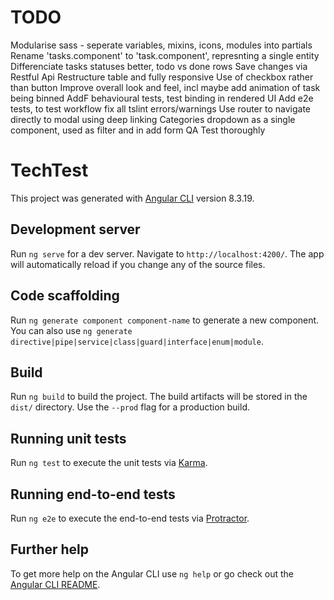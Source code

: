 # TODO

Modularise sass - seperate variables, mixins, icons, modules into partials
Rename 'tasks.component' to 'task.component', represnting a single entity
Differenciate tasks statuses better, todo vs done rows 
Save changes via Restful Api
Restructure table and fully responsive
Use of checkbox rather than button
Improve overall look and feel, incl maybe add animation of task being binned
AddF behavioural tests, test binding in rendered UI 
Add e2e tests, to test workflow
fix all tslint errors/warnings
Use router to navigate directly to modal using deep linking
Categories dropdown as a single component, used as filter and in add form
QA Test thoroughly
# TechTest

This project was generated with [Angular CLI](https://github.com/angular/angular-cli) version 8.3.19.

## Development server

Run `ng serve` for a dev server. Navigate to `http://localhost:4200/`. The app will automatically reload if you change any of the source files.

## Code scaffolding

Run `ng generate component component-name` to generate a new component. You can also use `ng generate directive|pipe|service|class|guard|interface|enum|module`.

## Build

Run `ng build` to build the project. The build artifacts will be stored in the `dist/` directory. Use the `--prod` flag for a production build.

## Running unit tests

Run `ng test` to execute the unit tests via [Karma](https://karma-runner.github.io).

## Running end-to-end tests

Run `ng e2e` to execute the end-to-end tests via [Protractor](http://www.protractortest.org/).

## Further help

To get more help on the Angular CLI use `ng help` or go check out the [Angular CLI README](https://github.com/angular/angular-cli/blob/master/README.md).

